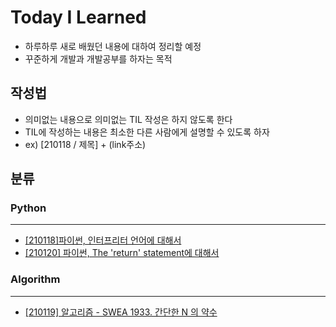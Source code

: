 # Today I Learned
- 하루하루 새로 배웠던 내용에 대하여 정리할 예정
- 꾸준하게 개발과 개발공부를 하자는 목적

## 작성법 
- 의미없는 내용으로 의미없는 TIL 작성은 하지 않도록 한다
- TIL에 작성하는 내용은 최소한 다른 사람에게 설명할 수 있도록 하자
- ex) [210118 / 제목] + (link주소)

## 분류

### Python
---
- [[210118]파이썬, 인터프리터 언어에 대해서](https://github.com/ssmin0606/TIL_2021/blob/main/python/%5B20210118%5D%20%ED%8C%8C%EC%9D%B4%EC%8D%AC%2C%20%EC%9D%B8%ED%84%B0%ED%94%84%EB%A6%AC%ED%84%B0%20%EC%96%B8%EC%96%B4%EC%97%90%20%EB%8C%80%ED%95%B4%EC%84%9C.md)
- [[210120] 파이썬, The 'return' statement에 대해서](https://github.com/ssmin0606/TIL_2021/blob/main/python/%5B210120%5D%20%ED%8C%8C%EC%9D%B4%EC%8D%AC%2C%20The%20'return'%20statement%EC%97%90%20%EB%8C%80%ED%95%B4%EC%84%9C.md)


### Algorithm
---
- [[210119] 알고리즘 - SWEA 1933. 간단한 N 의 약수](https://github.com/ssmin0606/TIL_2021/blob/main/Algorithm/[20210119]%20%EC%95%8C%EA%B3%A0%EB%A6%AC%EC%A6%98%20-%20SWEA%201933.%20%EA%B0%84%EB%8B%A8%ED%95%9C%20N%20%EC%9D%98%20%EC%95%BD%EC%88%98%20.md)
